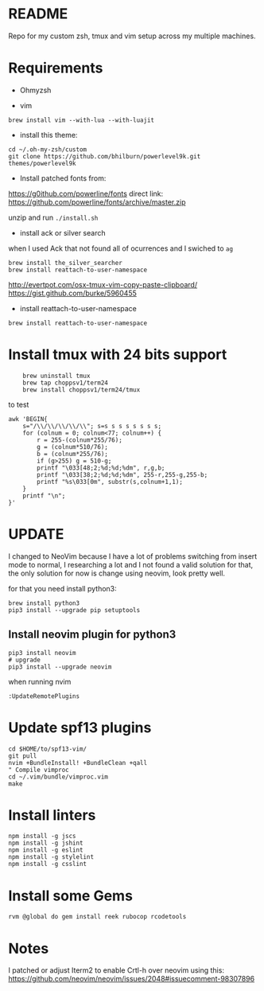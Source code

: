README
======

Repo for my custom zsh, tmux and vim setup across my multiple machines.

Requirements
============

- Ohmyzsh

- vim 
```
brew install vim --with-lua --with-luajit
```
- install this theme:

```
cd ~/.oh-my-zsh/custom
git clone https://github.com/bhilburn/powerlevel9k.git themes/powerlevel9k
```

- Install patched fonts from:

https://g0ithub.com/powerline/fonts direct link:
https://github.com/powerline/fonts/archive/master.zip

unzip and run `./install.sh`

- install ack or silver search

when I used Ack that not found all of ocurrences and I swiched to `ag`

```
brew install the_silver_searcher
brew install reattach-to-user-namespace
```

http://evertpot.com/osx-tmux-vim-copy-paste-clipboard/
https://gist.github.com/burke/5960455

- install reattach-to-user-namespace

```
brew install reattach-to-user-namespace
```

Install tmux with 24 bits support
=================================

```
    brew uninstall tmux
    brew tap choppsv1/term24
    brew install choppsv1/term24/tmux
```

to test
```
awk 'BEGIN{
    s="/\\/\\/\\/\\/\\"; s=s s s s s s s s;
    for (colnum = 0; colnum<77; colnum++) {
        r = 255-(colnum*255/76);
        g = (colnum*510/76);
        b = (colnum*255/76);
        if (g>255) g = 510-g;
        printf "\033[48;2;%d;%d;%dm", r,g,b;
        printf "\033[38;2;%d;%d;%dm", 255-r,255-g,255-b;
        printf "%s\033[0m", substr(s,colnum+1,1);
    }
    printf "\n";
}'
```

UPDATE
======

I changed to NeoVim because I have a lot of problems switching from insert mode
to normal, I researching a lot and I not found a valid solution for that, the
only solution for now is change using neovim, look pretty well.

for that you need install python3:

```
brew install python3 
pip3 install --upgrade pip setuptools
```

Install neovim plugin for python3
---------------------------------

```
pip3 install neovim
# upgrade
pip3 install --upgrade neovim
```

when running nvim
```
:UpdateRemotePlugins
```

Update spf13 plugins
====================

```
cd $HOME/to/spf13-vim/
git pull
nvim +BundleInstall! +BundleClean +qall
" Compile vimproc
cd ~/.vim/bundle/vimproc.vim
make
```

Install linters
===============
```
npm install -g jscs
npm install -g jshint
npm install -g eslint
npm install -g stylelint
npm install -g csslint 
```

Install some Gems
=================
```
rvm @global do gem install reek rubocop rcodetools 
```

Notes
=====

I patched or adjust Iterm2 to enable Crtl-h over neovim using this:
https://github.com/neovim/neovim/issues/2048#issuecomment-98307896
